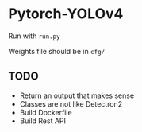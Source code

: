 # Pytorch-YOLOv4

Run with `run.py`

Weights file should be in `cfg/`

## TODO
- Return an output that makes sense
- Classes are not like Detectron2
- Build Dockerfile
- Build Rest API
